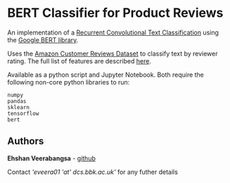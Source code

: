 # BERT Classifier for Product Reviews

An implementation of a [Recurrent Convolutional Text Classification](https://dl.acm.org/citation.cfm?id=2886636) using the [Google BERT library](https://ai.googleblog.com/2018/11/open-sourcing-bert-state-of-art-pre.html). 

Uses the [Amazon Customer Reviews Dataset](https://s3.amazonaws.com/amazon-reviews-pds/readme.html) to classify text by reviewer rating. The full list of features are described [here](https://s3.amazonaws.com/amazon-reviews-pds/tsv/index.txt).


Available as a python script and Jupyter Notebook. Both require the following non-core python libraries to run: 

```
numpy
pandas 
sklearn
tensorflow
bert
```

## Authors

**Ehshan Veerabangsa** - [github](https://github.com/ehshan)

Contact *'eveera01 'at' dcs.bbk.ac.uk'* for any futher details 
